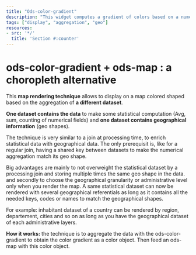 ```yaml
---
title: "Ods-color-gradient"
description: "This widget computes a gradient of colors based on a numerical aggregation. It's mainly used to color the shapes of a map for analytics purposes."
tags: ["display", "aggregation", "geo"]
resources:
- src: '*/'
  title: 'Section #:counter'
---
```



# ods-color-gradient + ods-map : a choropleth alternative

This **map rendering technique** allows to display on a map colored shaped based on the aggregation of **a different dataset**.

**One dataset contains the data** to make some statistical computation (Avg, sum, counting of numerical fields) and **one dataset contains geographical information** (geo shapes).

The technique is very similar to a join at processing time, to enrich statistical data with geographical data. The only prerequisit is, like for a regular join, having a shared key between datasets to make the numerical aggregation match its geo shape.

Big advantages are mainly to not overweight the statistical dataset by a processing join and storing multiple times the same geo shape in the data. and secondly to choose the geographical granularity or administrative level only when you render the map. A same statistical dataset can now be rendered with several geographical referentials as long as it contains all the needed keys, codes or names to match the geographical shapes.

For example: inhabitant dataset of a country can be rendered by region, departement, cities and so on as long as you have the geographical dataset of each administrative layers.


**How it works:** the technique is to aggregate the data with the ods-color-gradient to obtain the color gradient as a color object. Then feed an ods-map with this color object.

